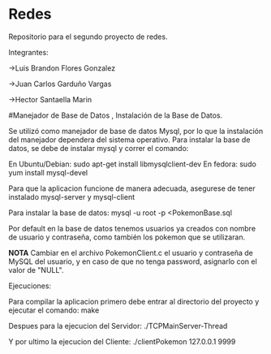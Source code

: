 # Redes
Repositorio para el segundo proyecto de redes.

Integrantes:

->Luis Brandon Flores Gonzalez

->Juan Carlos Garduño Vargas

->Hector Santaella Marin


#Manejador de Base de Datos , Instalación de la Base de Datos.

Se utilizó como manejador de base de datos Mysql, por lo que la instalación del manejador dependera del sistema operativo.
Para instalar la base de datos, se debe de instalar mysql y correr el comando:

En Ubuntu/Debian:
sudo apt-get install libmysqlclient-dev
En fedora:
sudo yum install mysql-devel

Para que la aplicacion funcione de manera adecuada, asegurese de tener instalado
mysql-server y mysql-client

Para instalar la base de datos:
mysql -u root -p <PokemonBase.sql  

Por default en la base de datos tenemos usuarios ya creados con nombre de usuario y contraseña, como también los pokemon que se utilizaran.

**NOTA**
Cambiar en el archivo PokemonClient.c el usuario y contraseña de MySQL del usuario, y en caso de que no tenga password, asignarlo con el valor de "NULL".

Ejecuciones:

Para compilar la aplicacion primero debe entrar al directorio del proyecto y ejecutar el comando: make


Despues para la ejecucion del Servidor: ./TCPMainServer-Thread

Y por ultimo la ejecucion del Cliente: ./clientPokemon 127.0.0.1 9999

